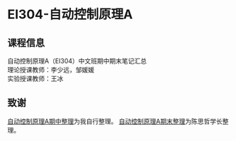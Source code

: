 # EI304-自动控制原理A
## 课程信息
自动控制原理A（EI304）中文班期中期末笔记汇总  
理论授课教师：李少远，邹媛媛  
实验授课教师：王冰
## 致谢
[自动控制原理A期中整理](https://github.com/Bobyue0118/EI304-Principles-of-Automatic-Control/blob/master/%E8%87%AA%E5%8A%A8%E6%8E%A7%E5%88%B6%E5%8E%9F%E7%90%86A%E6%9C%9F%E4%B8%AD%E6%95%B4%E7%90%86.pdf)为我自行整理。
[自动控制原理A期末整理](https://github.com/Bobyue0118/EI304-Principles-of-Automatic-Control/blob/master/%E8%87%AA%E5%8A%A8%E6%8E%A7%E5%88%B6%E5%8E%9F%E7%90%86A%E6%9C%9F%E6%9C%AB%E6%95%B4%E7%90%86.pdf)为陈思哲学长整理。
